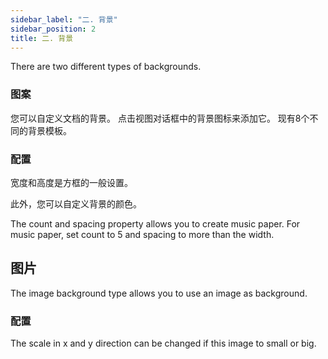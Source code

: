 ```yaml
---
sidebar_label: "二. 背景"
sidebar_position: 2
title: 二. 背景
---
```


There are two different types of backgrounds.

### 图案

您可以自定义文档的背景。 点击视图对话框中的背景图标来添加它。 现有8个不同的背景模板。

### 配置

宽度和高度是方框的一般设置。

此外，您可以自定义背景的颜色。

The count and spacing property allows you to create music paper. For music paper, set count to 5 and spacing to more than the width.

## 图片

The image background type allows you to use an image as background.

### 配置

The scale in x and y direction can be changed if this image to small or big.
